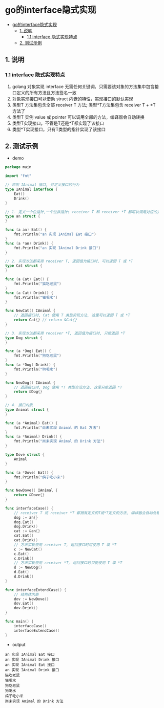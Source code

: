 # go的interface隐式实现

- [go的interface隐式实现](#go的interface隐式实现)
  - [1. 说明](#1-说明)
    - [1.1 interface 隐式实现特点](#11-interface-隐式实现特点)
  - [2. 测试示例](#2-测试示例)

## 1. 说明

### 1.1 interface 隐式实现特点

1. golang 对象实现 interface 无需任何关键词，只需要该对象的方法集中包含接口定义的所有方法且方法签名一致
2. 对象实现接口可以借助 struct 内嵌的特性，实现接口的默认实现
3. 类型T 方法集包含全部 receiver T 方法; 类型*T方法集包含 receiver T + *T 方法了
4. 类型T 实例 value 或 pointer 可以调用全部的方法，编译器会自动转换
5. 类型T实现接口，不管是T还是*T都实现了该接口
6. 类型*T实现接口，只有T类型的指针实现了该接口

## 2. 测试示例

- demo

```go
package main

import "fmt"

// 声明 IAnimal 接口, 并定义接口的行为
type IAnimal interface {
	Eat()
	Drink()
}

// 1. 定义一个位指针,一个位非指针; receiver T 和 receiver *T 都可以调用对应的方法
type an struct {
}

func (a an) Eat() {
	fmt.Println("an 实现 IAnimal Eat 接口")
}
func (a *an) Drink() {
	fmt.Println("an 实现 IAnimal Drink 接口")
}

// 2. 实现方法都采用 receiver T, 返回值为接口时, 可以返回 T 或 *T
type Cat struct {
}

func (a Cat) Eat() {
	fmt.Println("猫吃老鼠")
}
func (a Cat) Drink() {
	fmt.Println("猫喝水")
}

func NewCat() IAnimal {
	// 返回接口时, Cat 使用 T 类型实现方法, 这里可以返回 T 或 *T
	return Cat{} // return &Cat{}
}

// 3. 实现方法都采用 receiver *T, 返回值为接口时, 只能返回 *T
type Dog struct {
}

func (a *Dog) Eat() {
	fmt.Println("狗吃老鼠")
}
func (a *Dog) Drink() {
	fmt.Println("狗喝水")
}

func NewDog() IAnimal {
	// 返回接口时, Dog 使用 *T 类型实现方法, 这里只能返回 *T
	return &Dog{}
}

// 4. 接口内嵌
type Animal struct {
}

func (a *Animal) Eat() {
	fmt.Println("尚未实现 Animal 的 Eat 方法")
}
func (a *Animal) Drink() {
	fmt.Println("尚未实现 Animal 的 Drink 方法")
}

type Dove struct {
	Animal
}

func (a *Dove) Eat() {
	fmt.Println("鸽子吃小米")
}

func NewDove() IAnimal {
	return &Dove{}
}

func interfaceCase() {
	// receiver T 或 receiver *T 都拥有定义的T或*T定义的方法, 编译器会自动处理
	dog := an{}
	dog.Eat()
	dog.Drink()
	cat := &an{}
	cat.Eat()
	cat.Drink()
	// 方法实现使用 receiver T, 返回接口时可使用 T 或 *T
	c := NewCat()
	c.Eat()
	c.Drink()
	// 方法实现使用 receiver *T, 返回接口时只能使用 T 或 *T
	d := NewDog()
	d.Eat()
	d.Drink()
}

func interfaceExtendCase() {
	// 结构体内嵌
	dov := NewDove()
	dov.Eat()
	dov.Drink()
}

func main() {
	interfaceCase()
	interfaceExtendCase()
}
```

- output

```text
an 实现 IAnimal Eat 接口
an 实现 IAnimal Drink 接口
an 实现 IAnimal Eat 接口
an 实现 IAnimal Drink 接口
猫吃老鼠
猫喝水
狗吃老鼠
狗喝水
鸽子吃小米
尚未实现 Animal 的 Drink 方法
```